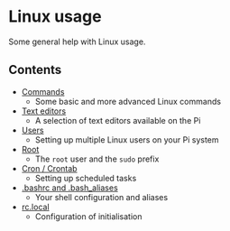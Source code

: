 # Linux usage

Some general help with Linux usage.

## Contents

- [Commands](commands.md)
    - Some basic and more advanced Linux commands
- [Text editors](text-editors.md)
    - A selection of text editors available on the Pi
- [Users](users.md)
    - Setting up multiple Linux users on your Pi system
- [Root](root.md)
    - The `root` user and the `sudo` prefix
- [Cron / Crontab](cron.md)
    - Setting up scheduled tasks
- [.bashrc and .bash_aliases](bashrc.md)
    - Your shell configuration and aliases
- [rc.local](rc-local.md)
    - Configuration of initialisation
